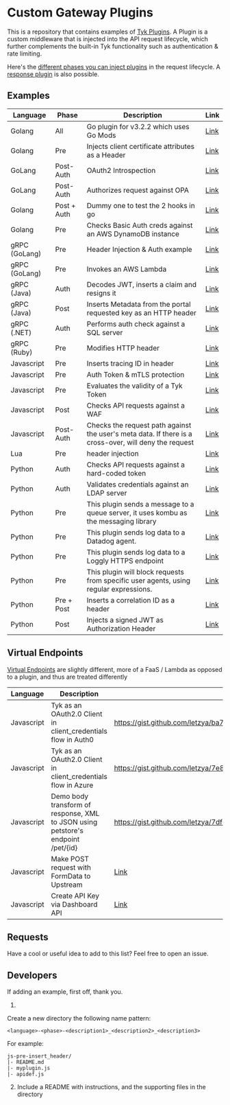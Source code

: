 # Custom Gateway Plugins

This is a repository that contains examples of [Tyk Plugins](https://tyk.io/docs/plugins/).  A Plugin is a custom middleware that is injected into the API request lifecycle, which further complements the built-in Tyk functionality such as authentication & rate limiting.

Here's the [different phases you can inject plugins](https://tyk.io/docs/concepts/middleware-execution-order/) in the request lifecycle.  A [response plugin](https://tyk.io/docs/plugins/response-plugins/) is also possible.

## Examples
Language | Phase | Description | Link 
-------- | ----- |------------ | --- 
Golang	|	All	|	Go plugin for v3.2.2 which uses Go Mods	|	[Link](plugins/go-plugin-v322-example)
Golang	|	Pre	|	Injects client certificate attributes as a Header	|	[Link](plugins/go-pre-cert_inject_dn)
GoLang	|	Post-Auth	|	OAuth2 Introspection	|	[Link](plugins/go-postauth-oauth2_introspection)
GoLang	|	Post-Auth	|	Authorizes request against OPA	|	[Link](plugins/go-postauth-opa_integration)
Golang	|	Post + Auth	|	Dummy one to test the 2 hooks in go	|	[Link](plugins/go-auth-multiple_hook_example)
Golang	|	Pre	|	Checks Basic Auth creds  against an AWS DynamoDB instance	|	[Link](plugins/go-auth-basicauth_dynamodb)
gRPC (GoLang)	|	Pre	|	Header Injection & Auth example	|	[Link](plugins/grpc_go-auth-pre_headerinject_authhook) 
gRPC (GoLang)	|	Pre	|	Invokes an AWS Lambda	|	[Link](plugins/grpc_go-pre-aws_lambda) 
gRPC (Java)	|	Auth	|	Decodes JWT, inserts a claim and resigns it	|	[Link](plugins/grpc_java-auth-jwt_decoder_repackager) 
gRPC (Java)	|	Post	|	Inserts Metadata from the portal requested key as an HTTP header	|	[Link](plugins/grpc_java-post-insert_metadata_as_header) 
gRPC (.NET)	|	Auth	|	Performs auth check against a SQL server	|	[Link](plugins/grpc_dotnet-auth_sql_basicauth ) 
gRPC (Ruby)	|	Pre  |	Modifies HTTP header	|	[Link](plugins/grpc_ruby-pre-header_modify) 
Javascript	|	Pre	|	Inserts tracing ID in header	|	[Link](plugins/js-pre-insert_header)
Javascript	|	Pre	|	Auth Token & mTLS protection	|	[Link](plugins/js-pre-mtls_token_auth)
Javascript	|	Pre	|	Evaluates the validity of a Tyk Token	|	[Link](plugins/js-pre-token_inspection)
Javascript	|	Post	|	Checks API requests against a WAF	|	[Link](plugins/js-pre-post-waf)
Javascript	|	Post-Auth	|	Checks the request path against the user's meta data.  If there is a cross-over, will deny the request	|	[Link](plugins/js-post_auth-checks_path_against_metadata)
Lua	|	Pre	|	header injection	|	[Link](plugins/lua-pre-header_injection) 
Python	|	Auth	|	Checks API requests against a hard-coded token	|	[Link](plugins/py-auth_example) 
Python	|	Auth	|	Validates credentials against an LDAP server	|	[Link](plugins/py-auth-ldap_example) 
Python	|	Pre	|	This plugin sends a message to a queue server, it uses kombu as the messaging library	|	[Link](plugins/py-pre-message_queue_kombo) 
Python	|	Pre	|	This plugin sends log data to a Datadog agent.	|	[Link](plugins/py-pre-datadog_logger) 
Python	|	Pre	|	This plugin sends log data to a Loggly HTTPS endpoint	|	[Link](plugins/py-pre-loggly_integration) 
Python	|	Pre	|	This plugin will block requests from specific user agents, using regular expressions.	|	[Link](plugins/py-pre-bot_detection) 
Python	|	Pre  +  Post	|	Inserts a correlation ID as a header	|	[Link](plugins/py-pre_post-correlation_id_insert)
Python	|	Post	|	Injects a signed JWT as Authorization Header	|	[Link](plugins/py-post-jwt-injection) 


## Virtual Endpoints

[Virtual Endpoints](https://tyk.io/docs/advanced-configuration/compose-apis/virtual-endpoints/) are slightly different, more of a FaaS / Lambda as opposed to a plugin, and thus are treated differently

Language |  Description | Link 
-------- | ------------ | --- 
Javascript	|	Tyk as an OAuth2.0 Client in client_credentials flow in Auth0	|	https://gist.github.com/letzya/ba7c2cd833c11fac61ae4a1d1908f1dc
Javascript	|	Tyk as an OAuth2.0 Client in client_credentials flow in Azure	|	https://gist.github.com/letzya/7e852181643e871481a7997ae3d5b84a
Javascript	|	Demo body transform of response, XML to JSON using petstore's endpoint /pet/{id}	|	https://gist.github.com/letzya/7df4dbc37f2f075795995efb8e205d3e
Javascript	|	Make POST request with FormData to Upstream	|	[Link](plugins/ve_formdata-post)
Javascript	|	Create API Key via Dashboard API 	|	[Link](plugins/ve_createkey.md)

## Requests

Have a cool or useful idea to add to this list?  Feel free to open an issue.


## Developers

If adding an example, first off, thank you.

1.
Create a new directory the following name pattern:
```
<language>-<phase>-<description1>_<description2>_<description3>
```
For example:
```
js-pre-insert_header/
|- README.md
|- myplugin.js
|- apidef.js
```

2. Include a README with instructions, and the supporting files in the directory
